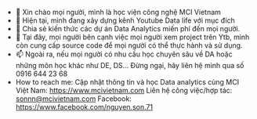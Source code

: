 - 👋 Xin chào mọi người, mình là học viện công nghệ MCI Vietnam
- 👀 Hiện tại, mình đang xây dựng kênh Youtube Data life với mục đích
- 🌱 Chia sẻ kiến thức các dự án Data Analytics miến phí đến mọi người.
- 💞️ Tại đây, mọi người bên cạnh việc mọi người xem project trên Ytb, mình còn cung cấp source code để mọi người có thể thực hành và sử dụng.
- 📫 Ngoài ra, nếu mọi người có nhu cầu học chuyên sâu về DA hoặc những môn học khác như DE, DS... Đừng ngại, hãy liên hệ mình qua số 0916 644 23 68
- How to reach me:
    Cập nhật thông tin và học Data analytics cùng MCI Việt Nam: https://www.mcivietnam.com 
    Liên hệ công việc/hợp tác: sonnn@mcivietnam.com
    Facebook: https://www.facebook.com/nguyen.son.71

<!---
Data Life là một kênh YouTube của chúng tôi, được lập ra với mục đích chia sẻ kiến thức miễn phí về Data Analytics đến mọi người. Kênh này bao gồm các video hướng dẫn, thảo luận và bài giảng về các khái niệm cơ bản và nâng cao trong lĩnh vực này.

Với sự phát triển nhanh chóng của công nghệ và số lượng dữ liệu ngày càng tăng, Data Analytics trở thành một lĩnh vực phát triển đầy tiềm năng và cơ hội nghề nghiệp cho những người có kỹ năng và kiến thức về nó. Tuy nhiên, không phải ai cũng có thể tiếp cận và học hỏi được về lĩnh vực này. Chính vì vậy, chúng tôi quyết định lập ra Data Life để cung cấp các tài liệu hữu ích, giúp mọi người tiếp cận và hiểu rõ hơn về Data Analytics.

Các video trên Data Life được thiết kế để phù hợp với mọi đối tượng, từ người mới bắt đầu đến những người đã có kinh nghiệm trong lĩnh vực này. Từ các bài giảng về các công cụ và phương pháp cơ bản, đến các chủ đề nâng cao, mọi người sẽ có cơ hội học hỏi và phát triển kỹ năng của mình.
--->
